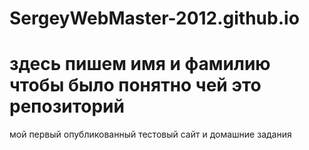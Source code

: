 # SergeyWebMaster-2012.github.io
# здесь пишем имя и фамилию чтобы было понятно чей это репозиторий
мой первый опубликованный тестовый сайт и домашние задания
